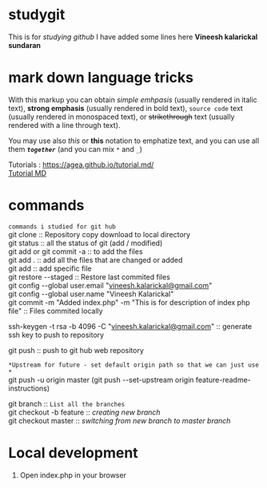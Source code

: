 # studygit
This is for *studying github* 
I have added some lines here
**Vineesh kalarickal sundaran**

# mark down language tricks
With this markup you can obtain *simple emhpasis* (usually rendered in italic text), **strong emphasis** (usually rendered in bold text), `source code` text (usually rendered in monospaced text), or ~~strikethrough~~ text (usually rendered with a line through text).  

You may use also _this_ or __this__ notation to emphatize text, and you can use all them _**`together`**_ (and you can mix `*` and `_`)  

Tutorials : <https://agea.github.io/tutorial.md/>  
[Tutorial MD](https://agea.github.io/tutorial.md/)


# commands  
`commands i studied for git hub`  
git clone  :: Repository copy download to local directory  
git status :: all the status of git (add / modified)  
git add or git commit -a :: to add the files  
git add . :: add all the files that are changed or added  
git add <filename> :: add specific file  
git restore --staged <filename> :: Restore last commited files  
git config --global user.email "vineesh.kalarickal@gmail.com"  
git config --global user.name "Vineesh Kalarickal"  
git commit -m "Added index.php" -m "This is for description of index php file" :: Files commited locally  

ssh-keygen -t rsa -b 4096 -C "vineesh.kalarickal@gmail.com" :: generate ssh key to push to repository

git push :: push to git hub web repository  

`*Upstream for future - set default origin path so that we can just use *`  
git push -u origin master 
(git push --set-upstream origin feature-readme-instructions)

git branch :: `List all the branches`  
git checkout -b feature :: *creating new branch*  
git checkout master :: *switching from new branch to master branch*  
# Local development
1. Open index.php in your browser  